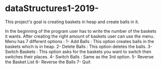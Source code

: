 # dataStructures1-2019-

This project's goal is creating baskets in heap and create balls in it.

In the beginning of the program user has to write the number of the baskets it wants. After creating the right amount of baskets user can use the menu. Menu has 7 different options  :
 1- Add Balls : This option creates balls in the baskets which is in heap.
 2- Delete Balls : This option deletes the balls.
 3- Switch Baskets : This option asks for the baskets you want to switch then switches their places.
 4- Switch Balls : Same as the 3rd option.
 5- Reverse the Basket List
 6- Reverse the Balls
 7- Quit
